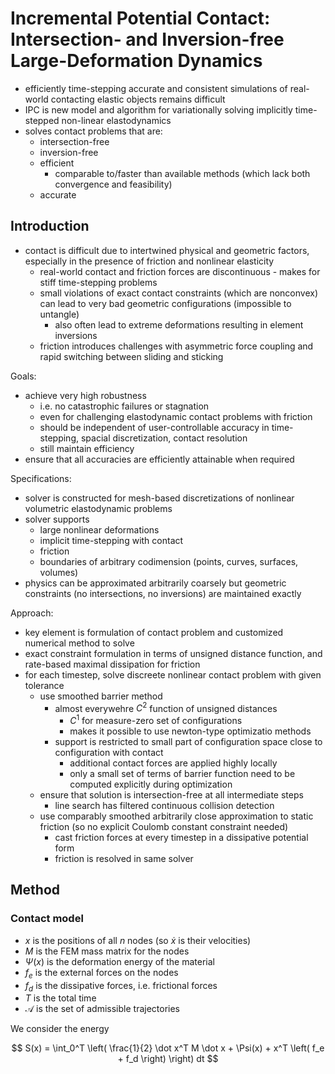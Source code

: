 # Incremental Potential Contact: Intersection- and Inversion-free Large-Deformation Dynamics

- efficiently time-stepping accurate and consistent simulations of real-world contacting elastic objects remains difficult
- IPC is new model and algorithm for variationally solving implicitly time-stepped non-linear elastodynamics
- solves contact problems that are:
  - intersection-free
  - inversion-free
  - efficient
    - comparable to/faster than available methods (which lack both convergence and feasibility)
  - accurate

## Introduction

- contact is difficult due to intertwined physical and geometric factors, especially in the presence of friction and nonlinear elasticity
  - real-world contact and friction forces are discontinuous - makes for stiff time-stepping problems
  - small violations of exact contact constraints (which are nonconvex) can lead to very bad geometric configurations (impossible to untangle)
    - also often lead to extreme deformations resulting in element inversions
  - friction introduces challenges with asymmetric force coupling and rapid switching between sliding and sticking

Goals:

- achieve very high robustness
  - i.e. no catastrophic failures or stagnation
  - even for challenging elastodynamic contact problems with friction
  - should be independent of user-controllable accuracy in time-stepping, spacial discretization, contact resolution
  - still maintain efficiency
- ensure that all accuracies are efficiently attainable when required

Specifications:

- solver is constructed for mesh-based discretizations of nonlinear volumetric elastodynamic problems
- solver supports
  - large nonlinear deformations
  - implicit time-stepping with contact
  - friction
  - boundaries of arbitrary codimension (points, curves, surfaces, volumes)
- physics can be approximated arbitrarily coarsely but geometric constraints (no intersections, no inversions) are maintained exactly

Approach:

- key element is formulation of contact problem and customized numerical method to solve
- exact constraint formulation in terms of unsigned distance function, and rate-based maximal dissipation for friction
- for each timestep, solve discreete nonlinear contact problem with given tolerance
  - use smoothed barrier method
    - almost everywehre $C^2$ function of unsigned distances
      - $C^1$ for measure-zero set of configurations
      - makes it possible to use newton-type optimizatio methods
    - support is restricted to small part of configuration space close to configuration with contact
      - additional contact forces are applied highly locally
      - only a small set of terms of barrier function need to be computed explicitly during optimization
  - ensure that solution is intersection-free at all intermediate steps
    - line search has filtered continuous collision detection
  - use comparably smoothed arbitrarily close approximation to static friction (so no explicit Coulomb constant constraint needed)
    - cast friction forces at every timestep in a dissipative potential form
    - friction is resolved in same solver

## Method

### Contact model

- $x$ is the positions of all $n$ nodes (so $\dot x$ is their velocities)
- $M$ is the FEM mass matrix for the nodes
- $\Psi(x)$ is the deformation energy of the material
- $f_e$ is the external forces on the nodes
- $f_d$ is the dissipative forces, i.e. frictional forces
- $T$ is the total time
- $\mathcal A$ is the set of admissible trajectories

We consider the energy

$$
S(x) = \int_0^T \left( \frac{1}{2} \dot x^T M \dot x + \Psi(x) + x^T \left( f_e + f_d \right) \right) dt
$$
